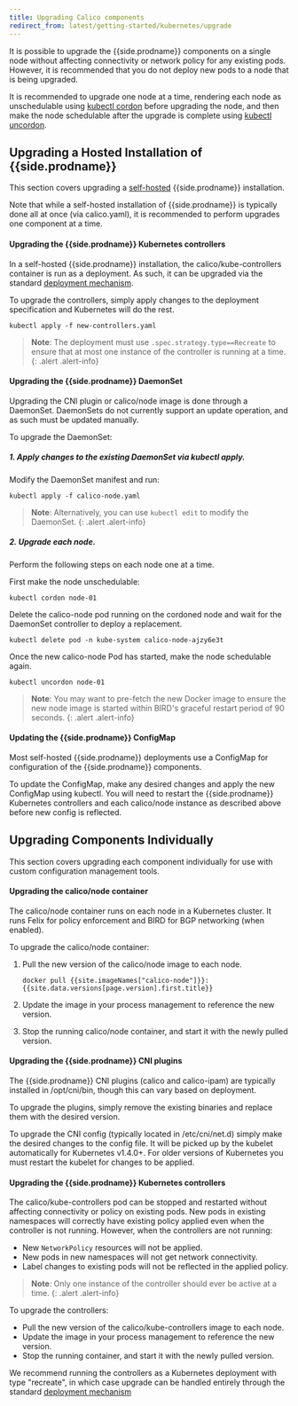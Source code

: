 ```yaml
---
title: Upgrading Calico components
redirect_from: latest/getting-started/kubernetes/upgrade
---
```


It is possible to upgrade the {{side.prodname}} components on a single node without affecting connectivity or
network policy for any existing pods.  However, it is recommended that you do not deploy
new pods to a node that is being upgraded.

It is recommended to upgrade one node at a time, rendering each node as
unschedulable using [kubectl cordon](http://kubernetes.io/docs/user-guide/kubectl/v1.8/#cordon)
before upgrading the node, and then make the node schedulable after the upgrade is
complete using [kubectl uncordon](http://kubernetes.io/docs/user-guide/kubectl/v1.8/#uncordon).

## Upgrading a Hosted Installation of {{side.prodname}}

This section covers upgrading a [self-hosted](/{{page.version}}/getting-started/kubernetes/installation/hosted) {{side.prodname}} installation.

Note that while a self-hosted installation of {{side.prodname}} is typically done all 
at once (via calico.yaml), it is recommended to perform upgrades one component at a time.

#### Upgrading the {{side.prodname}} Kubernetes controllers

In a self-hosted {{side.prodname}} installation, the calico/kube-controllers container 
is run as a deployment.  As such, it can be upgraded via the standard [deployment mechanism](http://kubernetes.io/docs/user-guide/deployments/#updating-a-deployment).

To upgrade the controllers, simply apply changes to the deployment specification and Kubernetes will
do the rest.

```
kubectl apply -f new-controllers.yaml
```

> **Note**: The deployment must use `.spec.strategy.type==Recreate` to
> ensure that at most one instance of the controller is running at a time.
{: .alert .alert-info}


#### Upgrading the {{side.prodname}} DaemonSet

Upgrading the CNI plugin or calico/node image is done through a DaemonSet.  DaemonSets do not
currently support an update operation, and as such must be updated manually.

To upgrade the DaemonSet:

##### 1. Apply changes to the existing DaemonSet via kubectl apply.

Modify the DaemonSet manifest and run:

```
kubectl apply -f calico-node.yaml
```

> **Note**: Alternatively, you can use `kubectl edit` to modify the DaemonSet.
{: .alert .alert-info}


##### 2. Upgrade each node.

Perform the following steps on each node one at a time.

First make the node unschedulable:

```
kubectl cordon node-01
```

Delete the calico-node pod running on the cordoned node and wait for the
DaemonSet controller to deploy a replacement.

```
kubectl delete pod -n kube-system calico-node-ajzy6e3t
```

Once the new calico-node Pod has started, make the node schedulable again.

```
kubectl uncordon node-01
```


> **Note**: You may want to pre-fetch the new Docker image to ensure the new
> node image is started within BIRD's graceful restart period of 90 seconds.
{: .alert .alert-info}


#### Updating the {{side.prodname}} ConfigMap

Most self-hosted {{side.prodname}} deployments use a ConfigMap for configuration 
of the {{side.prodname}} components.

To update the ConfigMap, make any desired changes and apply the new ConfigMap using
kubectl.  You will need to restart the {{side.prodname}} Kubernetes controllers and 
each calico/node instance as described above before new config is reflected.

## Upgrading Components Individually

This section covers upgrading each component individually for use with custom 
configuration management tools.

#### Upgrading the calico/node container

The calico/node container runs on each node in a Kubernetes cluster.  It runs Felix for policy
enforcement and BIRD for BGP networking (when enabled).

To upgrade the calico/node container:

1. Pull the new version of the calico/node image to each node.  

   ```
   docker pull {{site.imageNames["calico-node"]}}:{{site.data.versions[page.version].first.title}}
   ```

1. Update the image in your process management to reference the new version.

1. Stop the running calico/node container, and start it with the newly pulled version.

#### Upgrading the {{side.prodname}} CNI plugins

The {{side.prodname}} CNI plugins (calico and calico-ipam) are typically installed in /opt/cni/bin, though
this can vary based on deployment.

To upgrade the plugins, simply remove the existing binaries and replace them with the desired version.

To upgrade the CNI config (typically located in /etc/cni/net.d) simply make the desired changes to the
config file.  It will be picked up by the kubelet automatically for Kubernetes v1.4.0+.  For older versions
of Kubernetes you must restart the kubelet for changes to be applied.

#### Upgrading the {{side.prodname}} Kubernetes controllers

The calico/kube-controllers pod can be stopped and restarted without affecting connectivity or
policy on existing pods.  New pods in existing namespaces will correctly have
existing policy applied even when the controller is not running.  However, when the
controllers are not running:

- New `NetworkPolicy` resources will not be applied.
- New pods in new namespaces will not get network connectivity.
- Label changes to existing pods will not be reflected in the applied policy.


> **Note**: Only one instance of the controller should ever be active at a time.
{: .alert .alert-info}

To upgrade the controllers:

- Pull the new version of the calico/kube-controllers image to each node.
- Update the image in your process management to reference the new version.
- Stop the running container, and start it with the newly pulled version.

We recommend running the controllers as a Kubernetes deployment with type "recreate", in which
case upgrade can be handled entirely through the
standard [deployment mechanism](http://kubernetes.io/docs/user-guide/deployments/#updating-a-deployment)

